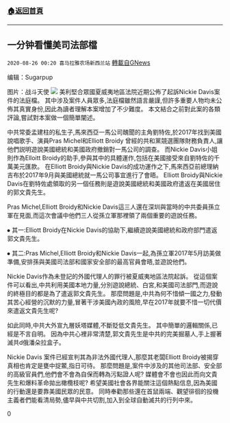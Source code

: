 ###  [:house:返回首頁](https://github.com/ourhimalayas/txt)
---

## 一分钟看懂美司法部檔
`2020-08-26 00:20 喜马拉雅农场新西兰站` [轉載自GNews](https://gnews.org/zh-hant/317244/)

编辑：Sugarpup

图片：战斗天使
![](https://s3.amazonaws.com/gnews-media-offload/wp-content/uploads/2020/08/26000855/WhatsApp-Image-2020-08-26-at-1.44.28-PM.jpeg)
美利堅合眾國夏威夷地區法院近期公佈了起訴Nickie Davis案件的法庭檔。 其中涉及案件人員眾多,法庭檔雖然語言嚴謹,但許多重要人物均未公佈其真實身份,因此為讀者理解本案增加了不少難度。 本文結合之前對此案的各類評論,嘗試對本案做一個簡單闡述。

中共常委孟建柱的私生子,馬來西亞一馬公司醜聞的主角劉特佐,於2017年找到美國說唱歌手、演員Pras Michel和Elliott Broidy 曾經的共和黨競選團隊財務負責人,讓他們説明遊說美國總統和美國政府撤銷對一馬公司的調查。 而Nickie Davis小姐則作為Elloitt Broidy的助手,參與其中的具體運作,包括在美國接受來自劉特佐的千萬美元匯款。 在Elliott Broidy與Nickie Davis的成功運作之下,馬來西亞前總理納吉布於2017年9月與美國總統就一馬公司事宜進行了會晤。 Elliott Broidy與Nickie Davis在劉特佐處領取的另一個任務則是遊說美國總統和美國政府遣返在美國居住的郭文貴先生。

Pras Michel,Elliott Broidy和Nickie Davis這三人還在深圳與當時的中共委員孫立軍在見面,而這次會議中他們三人從孫立軍那裡領了兩個重要的遊說任務。

⦁ 其一:Elliott Broidy在Nickie Davis的協助下,繼續遊說美國總統和政府部門遣返郭文貴先生。

⦁ 其二:Pras Michel,Elliott Broidy和Nickie Davis一起,為孫立軍2017年5月訪美做準備,安排孫與美國司法部和國家安全部的最高官員會晤,並遊說他們。

Nickie Davis作為未登記的外國代理人的罪行被夏威夷地區法院起訴。 從這個案件可以看出,中共利用美國本地力量,分別遊說總統、白宮,和美國司法部門,而遊說的終極目的都是為了遣返郭文貴先生。 那麼問題是,中共為何不惜傾一國之力,發動其苦心經營的沉默的力量,冒著干涉美國內政的風險,早在2017年就要不惜一切代價來遣返文貴先生呢?

如此同時,中共大外宣九層妖塔媒體,不斷貶低文貴先生。 其中簡單的邏輯關係,已經是不言自明。 因為中共心裡非常清楚,郭文貴先生是中共的完美掘墓人,手上握著滅共d俄潘朵拉盒子。

Nickie Davis 案件已經宣判其為非法外國代理人,那麼其老闆Elliott Broidy被揭穿真相也肯定是甕中捉鱉,指日可待。 那麼問題是,案件中涉及的其他司法部、安全部的高級官員們,他們會不會為自保而轉為污點證人呢? 媒體會不會也因此而向文貴先生和爆料革命拋出橄欖枝呢? 希望美國社會各界能關注這個熱點信息,因為美國的行動還是要靠美國民眾的民意。 同時奉勸那些還在首鼠兩端、觀望徘徊的投機主義者們能看清局勢,儘早與中共切割,加入到全球自動滅共的行列中來。

0
